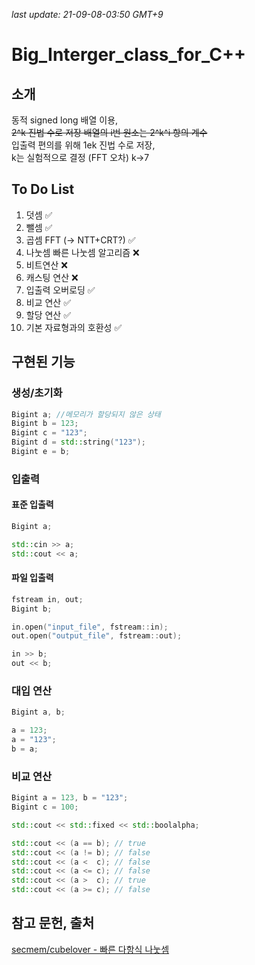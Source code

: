 _last update: 21-09-08-03:50 GMT+9_

# Big_Interger_class_for_C++

## 소개

동적 signed long 배열 이용,  
~~2^k 진법 수로 저장 배열의 i번 원소는 2^k^i 항의 계수~~  
입출력 편의를 위해 1ek 진법 수로 저장,  
k는 실험적으로 결정 (FFT 오차)  k->7  

## To Do List

1. 덧셈 ✅
2. 뺄셈 ✅
3. 곱셈 FFT (-> NTT+CRT?) ✅
4. 나눗셈 빠른 나눗셈 알고리즘 ❌
5. 비트연산 ❌
6. 캐스팅 연산 ❌
7. 입출력 오버로딩 ✅
8. 비교 연산 ✅
9. 할당 연산 ✅
10. 기본 자료형과의 호환성 ✅

## 구현된 기능

### 생성/초기화

```cpp
Bigint a; //메모리가 할당되지 않은 상태
Bigint b = 123;
Bigint c = "123";
Bigint d = std::string("123");
Bigint e = b;
```

### 입출력

#### 표준 입출력

```cpp
Bigint a;

std::cin >> a;
std::cout << a;
```

#### 파일 입출력

```cpp
fstream in, out;
Bigint b;

in.open("input_file", fstream::in);
out.open("output_file", fstream::out);

in >> b;
out << b;
```

### 대입 연산

```cpp
Bigint a, b;

a = 123;
a = "123";
b = a;
```

### 비교 연산

```cpp
Bigint a = 123, b = "123";
Bigint c = 100;

std::cout << std::fixed << std::boolalpha;

std::cout << (a == b); // true
std::cout << (a != b); // false
std::cout << (a <  c); // false
std::cout << (a <= c); // false
std::cout << (a >  c); // true
std::cout << (a >= c); // false
```

## 참고 문헌, 출처

[secmem/cubelover - 빠른 다항식 나눗셈](http://www.secmem.org/blog/2019/04/10/polynomial-division/)
